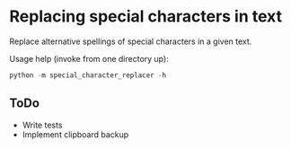 # Replacing special characters in text

Replace alternative spellings of special characters in a given text.

Usage help (invoke from one directory up):

```python
python -m special_character_replacer -h
```

## ToDo

- Write tests
- Implement clipboard backup
